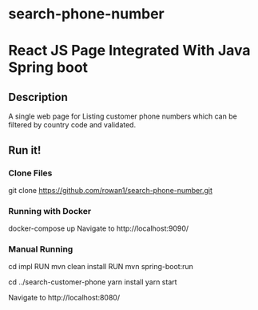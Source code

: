 # search-phone-number
# React JS Page Integrated With Java Spring boot

## Description
A single web page for Listing customer phone numbers which can be filtered by country code and validated.

## Run it!

### Clone Files
git clone https://github.com/rowan1/search-phone-number.git
 
### Running with Docker
docker-compose up
Navigate to http://localhost:9090/

### Manual Running
cd impl
RUN mvn clean install
RUN mvn spring-boot:run

cd ../search-customer-phone
yarn install
yarn start

Navigate to http://localhost:8080/
